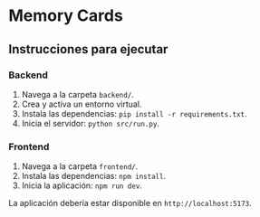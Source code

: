 # Memory Cards

## Instrucciones para ejecutar

### Backend

1. Navega a la carpeta `backend/`.
2. Crea y activa un entorno virtual.
3. Instala las dependencias: `pip install -r requirements.txt`.
4. Inicia el servidor: `python src/run.py`.

### Frontend

1. Navega a la carpeta `frontend/`.
2. Instala las dependencias: `npm install`.
3. Inicia la aplicación: `npm run dev`.

La aplicación debería estar disponible en `http://localhost:5173`.
